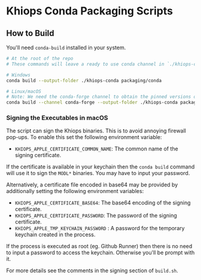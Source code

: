 # Khiops Conda Packaging Scripts

## How to Build
You'll need `conda-build` installed in your system.

```bash
# At the root of the repo
# These commands will leave a ready to use conda channel in `./khiops-conda`

# Windows
conda build --output-folder ./khiops-conda packaging/conda

# Linux/macOS
# Note: We need the conda-forge channel to obtain the pinned versions of MPICH
conda build --channel conda-forge --output-folder ./khiops-conda packaging/conda
```

### Signing the Executables in macOS
The script can sign the Khiops binaries. This is to avoid annoying firewall pop-ups. To enable this
set the following environment variable:
- `KHIOPS_APPLE_CERTIFICATE_COMMON_NAME`: The common name of the signing certificate.

If the certificate is available in your keychain then the `conda build` command will use it to sign
the `MODL*` binaries. You may have to input your password.

Alternatively, a certificate file encoded in base64 may be provided by additionally setting the
following environment variables:
- `KHIOPS_APPLE_CERTIFICATE_BASE64`: The base64 encoding of the signing certificate.
- `KHIOPS_APPLE_CERTIFICATE_PASSWORD`: The password of the signing certificate.
- `KHIOPS_APPLE_TMP_KEYCHAIN_PASSWORD` : A password for the temporary keychain created in the process.

If the process is executed as root (eg. Github Runner) then there is no need to input a password to
access the keychain. Otherwise you'll be prompt with it.

For more details see the comments in the signing section of `build.sh`.
